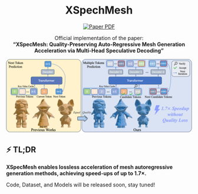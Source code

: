 

<p align="center">
  <h1 align="center"> <b>XSpechMesh</b></h1> 
</p>
  
<p align="center">
	<a href="https://arxiv.org/abs/2507.23777"><img src='https://img.shields.io/badge/arXiv-XSpecMesh-red?logo=arxiv' alt='Paper PDF'></a>

</p>

<p align="center">
  Official implementation of the paper:<br>
  <strong>“XSpecMesh: Quality-Preserving Auto-Regressive Mesh Generation Acceleration via Multi-Head Speculative Decoding”</strong>
</p>

<div align="center">
  <img src="Assets/teaser.png" alt="Teaser"/>
</div>

## ⚡ TL;DR
**XSpecMesh enables lossless acceleration of mesh autoregressive generation methods, achieving speed-ups of up to 1.7×.**

Code, Dataset, and Models will be released soon, stay tuned!
